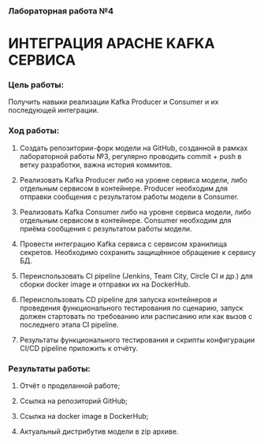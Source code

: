 ### Лабораторная работа №4

# ИНТЕГРАЦИЯ APACHE KAFKA СЕРВИСА

### Цель работы:
Получить навыки реализации Kafka Producer и Consumer и их последующей
интеграции.

### Ход работы:

1. Создать репозитории-форк модели на GitHub, созданной в рамках лабораторной работы №3, регулярно проводить commit + push в ветку разработки, важна история коммитов.

2. Реализовать Kafka Producer либо на уровне сервиса модели, либо отдельным сервисом в контейнере. Producer необходим для отправки сообщения с результатом работы модели в Consumer.

3. Реализовать Kafka Consumer либо на уровне сервиса модели, либо отдельным сервисом в контейнере. Consumer необходим для  приёма сообщения с результатом работы модели.

4. Провести интеграцию Kafka сервиса с сервисом хранилища секретов. Необходимо сохранить защищённое обращение к сервису БД.

5. Переиспользовать CI pipeline (Jenkins, Team City, Circle CI и др.) для сборки docker image и отправки их на DockerHub.

6. Переиспользовать CD pipeline для запуска контейнеров и проведения функционального тестирования по сценарию, запуск должен стартовать по требованию или расписанию или как вызов с последнего этапа CI pipeline.

7. Результаты функционального тестирования и скрипты конфигурации
CI/CD pipeline приложить к отчёту.

### Результаты работы:

1. Отчёт о проделанной работе;

2. Ссылка на репозиторий GitHub;

3. Ссылка на docker image в DockerHub;

4. Актуальный дистрибутив модели в zip архиве.